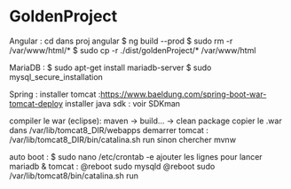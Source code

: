 # GoldenProject

Angular :
cd dans proj angular
$ ng build --prod
$ sudo rm -r /var/www/html/*
$ sudo cp -r ./dist/goldenProject/* /var/www/html


MariaDB :
$ sudo apt-get install mariadb-server
$ sudo mysql_secure_installation


Spring :
installer tomcat :https://www.baeldung.com/spring-boot-war-tomcat-deploy
installer java sdk : voir SDKman

compiler le war (eclipse):
maven -> build... -> clean package
copier le .war dans /var/lib/tomcat8_DIR/webapps
demarrer tomcat : /var/lib/tomcat8_DIR/bin/catalina.sh run
sinon chercher mvnw


auto boot : 
$ sudo nano /etc/crontab -e
ajouter les lignes pour lancer mariadb & tomcat :
@reboot sudo mysqld
@reboot sudo /var/lib/tomcat8/bin/catalina.sh run




